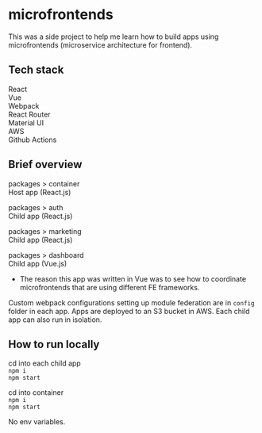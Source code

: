 # microfrontends

This was a side project to help me learn how to build apps using microfrontends (microservice architecture for frontend). 

## Tech stack
React    
Vue    
Webpack    
React Router   
Material UI   
AWS   
Github Actions    

## Brief overview

packages > container    
Host app (React.js)

packages > auth     
Child app (React.js)

packages > marketing    
Child app (React.js)

packages > dashboard    
Child app (Vue.js)
- The reason this app was written in Vue was to see how to coordinate microfrontends that are using different FE frameworks.

Custom webpack configurations setting up module federation are in `config` folder in each app.
Apps are deployed to an S3 bucket in AWS. Each child app can also run in isolation.

## How to run locally

cd into each child app    
`npm i`     
`npm start`    

cd into container    
`npm i`    
`npm start`    

No env variables.
